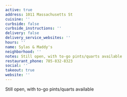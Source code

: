 ```yaml
---
active: true
address: 1011 Massachusetts St
cuisine: ''
curbside: false
curbside_instructions: ''
delivery: false
delivery_service_websites: ''
hours: ''
name: Sylas & Maddy's
neighborhood: ''
notes: Still open, with to-go pints/quarts available
restaurant_phone: 785-832-8323
social: ''
takeout: true
website: ''
---
```


Still open, with to-go pints/quarts available